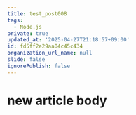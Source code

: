 ```yaml
---
title: test_post008
tags:
  - Node.js
private: true
updated_at: '2025-04-27T21:18:57+09:00'
id: fd5ff2e29aa04c45c434
organization_url_name: null
slide: false
ignorePublish: false
---
```

# new article body
